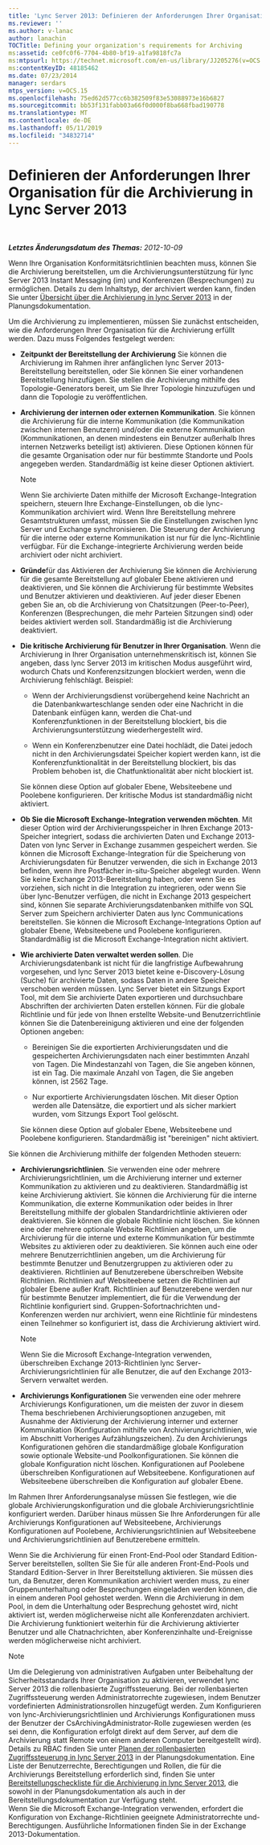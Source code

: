 ```yaml
---
title: 'Lync Server 2013: Definieren der Anforderungen Ihrer Organisation für die Archivierung'
ms.reviewer: ''
ms.author: v-lanac
author: lanachin
TOCTitle: Defining your organization's requirements for Archiving
ms:assetid: ce0fc0f6-7704-4b80-bf19-a1fa9818fc7a
ms:mtpsurl: https://technet.microsoft.com/en-us/library/JJ205276(v=OCS.15)
ms:contentKeyID: 48185462
ms.date: 07/23/2014
manager: serdars
mtps_version: v=OCS.15
ms.openlocfilehash: 75ed62d577cc6b382509f83e53088973e16b6827
ms.sourcegitcommit: bb53f131fabb03a66f0d000f8ba668fbad190778
ms.translationtype: MT
ms.contentlocale: de-DE
ms.lasthandoff: 05/11/2019
ms.locfileid: "34832714"
---
```

<div data-xmlns="http://www.w3.org/1999/xhtml">

<div class="topic" data-xmlns="http://www.w3.org/1999/xhtml" data-msxsl="urn:schemas-microsoft-com:xslt" data-cs="http://msdn.microsoft.com/en-us/">

<div data-asp="http://msdn2.microsoft.com/asp">

# <a name="defining-your-requirements-for-archiving-in-lync-server-2013"></a>Definieren der Anforderungen Ihrer Organisation für die Archivierung in Lync Server 2013

</div>

<div id="mainSection">

<div id="mainBody">

<span> </span>

_**Letztes Änderungsdatum des Themas:** 2012-10-09_

Wenn Ihre Organisation Konformitätsrichtlinien beachten muss, können Sie die Archivierung bereitstellen, um die Archivierungsunterstützung für lync Server 2013 Instant Messaging (im) und Konferenzen (Besprechungen) zu ermöglichen. Details zu dem Inhaltstyp, der archiviert werden kann, finden Sie unter [Übersicht über die Archivierung in lync Server 2013](lync-server-2013-overview-of-archiving.md) in der Planungsdokumentation.

Um die Archivierung zu implementieren, müssen Sie zunächst entscheiden, wie die Anforderungen Ihrer Organisation für die Archivierung erfüllt werden. Dazu muss Folgendes festgelegt werden:

  - **Zeitpunkt der Bereitstellung der Archivierung** Sie können die Archivierung im Rahmen ihrer anfänglichen lync Server 2013-Bereitstellung bereitstellen, oder Sie können Sie einer vorhandenen Bereitstellung hinzufügen. Sie stellen die Archivierung mithilfe des Topologie-Generators bereit, um Sie Ihrer Topologie hinzuzufügen und dann die Topologie zu veröffentlichen.

  - **Archivierung der internen oder externen Kommunikation**. Sie können die Archivierung für die interne Kommunikation (die Kommunikation zwischen internen Benutzern) und/oder die externe Kommunikation (Kommunikationen, an denen mindestens ein Benutzer außerhalb Ihres internen Netzwerks beteiligt ist) aktivieren. Diese Optionen können für die gesamte Organisation oder nur für bestimmte Standorte und Pools angegeben werden. Standardmäßig ist keine dieser Optionen aktiviert.
    
    <div>
    

    > [!NOTE]  
    > Wenn Sie archivierte Daten mithilfe der Microsoft Exchange-Integration speichern, steuern Ihre Exchange-Einstellungen, ob die lync-Kommunikation archiviert wird. Wenn Ihre Bereitstellung mehrere Gesamtstrukturen umfasst, müssen Sie die Einstellungen zwischen lync Server und Exchange synchronisieren. Die Steuerung der Archivierung für die interne oder externe Kommunikation ist nur für die lync-Richtlinie verfügbar. Für die Exchange-integrierte Archivierung werden beide archiviert oder nicht archiviert.

    
    </div>

  - **Gründe**für das Aktivieren der Archivierung Sie können die Archivierung für die gesamte Bereitstellung auf globaler Ebene aktivieren und deaktivieren, und Sie können die Archivierung für bestimmte Websites und Benutzer aktivieren und deaktivieren. Auf jeder dieser Ebenen geben Sie an, ob die Archivierung von Chatsitzungen (Peer-to-Peer), Konferenzen (Besprechungen, die mehr Parteien Sitzungen sind) oder beides aktiviert werden soll. Standardmäßig ist die Archivierung deaktiviert.

  - **Die kritische Archivierung für Benutzer in Ihrer Organisation**. Wenn die Archivierung in Ihrer Organisation unternehmenskritisch ist, können Sie angeben, dass lync Server 2013 im kritischen Modus ausgeführt wird, wodurch Chats und Konferenzsitzungen blockiert werden, wenn die Archivierung fehlschlägt. Beispiel:
    
      - Wenn der Archivierungsdienst vorübergehend keine Nachricht an die Datenbankwarteschlange senden oder eine Nachricht in die Datenbank einfügen kann, werden die Chat-und Konferenzfunktionen in der Bereitstellung blockiert, bis die Archivierungsunterstützung wiederhergestellt wird.
    
      - Wenn ein Konferenzbenutzer eine Datei hochlädt, die Datei jedoch nicht in den Archivierungsdatei Speicher kopiert werden kann, ist die Konferenzfunktionalität in der Bereitstellung blockiert, bis das Problem behoben ist, die Chatfunktionalität aber nicht blockiert ist.
    
    Sie können diese Option auf globaler Ebene, Websiteebene und Poolebene konfigurieren. Der kritische Modus ist standardmäßig nicht aktiviert.

  - **Ob Sie die Microsoft Exchange-Integration verwenden möchten**. Mit dieser Option wird der Archivierungsspeicher in Ihren Exchange 2013-Speicher integriert, sodass die archivierten Daten und Exchange 2013-Daten von lync Server in Exchange zusammen gespeichert werden. Sie können die Microsoft Exchange-Integration für die Speicherung von Archivierungsdaten für Benutzer verwenden, die sich in Exchange 2013 befinden, wenn ihre Postfächer in-situ-Speicher abgelegt wurden. Wenn Sie keine Exchange 2013-Bereitstellung haben, oder wenn Sie es vorziehen, sich nicht in die Integration zu integrieren, oder wenn Sie über lync-Benutzer verfügen, die nicht in Exchange 2013 gespeichert sind, können Sie separate Archivierungsdatenbanken mithilfe von SQL Server zum Speichern archivierter Daten aus lync Communications bereitstellen. Sie können die Microsoft Exchange-Integrations Option auf globaler Ebene, Websiteebene und Poolebene konfigurieren. Standardmäßig ist die Microsoft Exchange-Integration nicht aktiviert.

  - **Wie archivierte Daten verwaltet werden sollen**. Die Archivierungsdatenbank ist nicht für die langfristige Aufbewahrung vorgesehen, und lync Server 2013 bietet keine e-Discovery-Lösung (Suche) für archivierte Daten, sodass Daten in andere Speicher verschoben werden müssen. Lync Server bietet ein Sitzungs Export Tool, mit dem Sie archivierte Daten exportieren und durchsuchbare Abschriften der archivierten Daten erstellen können. Für die globale Richtlinie und für jede von Ihnen erstellte Website-und Benutzerrichtlinie können Sie die Datenbereinigung aktivieren und eine der folgenden Optionen angeben:
    
      - Bereinigen Sie die exportierten Archivierungsdaten und die gespeicherten Archivierungsdaten nach einer bestimmten Anzahl von Tagen. Die Mindestanzahl von Tagen, die Sie angeben können, ist ein Tag. Die maximale Anzahl von Tagen, die Sie angeben können, ist 2562 Tage.
    
      - Nur exportierte Archivierungsdaten löschen. Mit dieser Option werden alle Datensätze, die exportiert und als sicher markiert wurden, vom Sitzungs Export Tool gelöscht.
    
    Sie können diese Option auf globaler Ebene, Websiteebene und Poolebene konfigurieren. Standardmäßig ist "bereinigen" nicht aktiviert.

Sie können die Archivierung mithilfe der folgenden Methoden steuern:

  - **Archivierungsrichtlinien**. Sie verwenden eine oder mehrere Archivierungsrichtlinien, um die Archivierung interner und externer Kommunikation zu aktivieren und zu deaktivieren. Standardmäßig ist keine Archivierung aktiviert. Sie können die Archivierung für die interne Kommunikation, die externe Kommunikation oder beides in Ihrer Bereitstellung mithilfe der globalen Standardrichtlinie aktivieren oder deaktivieren. Sie können die globale Richtlinie nicht löschen. Sie können eine oder mehrere optionale Website Richtlinien angeben, um die Archivierung für die interne und externe Kommunikation für bestimmte Websites zu aktivieren oder zu deaktivieren. Sie können auch eine oder mehrere Benutzerrichtlinien angeben, um die Archivierung für bestimmte Benutzer und Benutzergruppen zu aktivieren oder zu deaktivieren. Richtlinien auf Benutzerebene überschreiben Website Richtlinien. Richtlinien auf Websiteebene setzen die Richtlinien auf globaler Ebene außer Kraft. Richtlinien auf Benutzerebene werden nur für bestimmte Benutzer implementiert, die für die Verwendung der Richtlinie konfiguriert sind. Gruppen-Sofortnachrichten und-Konferenzen werden nur archiviert, wenn eine Richtlinie für mindestens einen Teilnehmer so konfiguriert ist, dass die Archivierung aktiviert wird.
    
    <div>
    

    > [!NOTE]  
    > Wenn Sie die Microsoft Exchange-Integration verwenden, überschreiben Exchange 2013-Richtlinien lync Server-Archivierungsrichtlinien für alle Benutzer, die auf den Exchange 2013-Servern verwaltet werden.

    
    </div>

  - **Archivierungs Konfigurationen** Sie verwenden eine oder mehrere Archivierungs Konfigurationen, um die meisten der zuvor in diesem Thema beschriebenen Archivierungsoptionen anzugeben, mit Ausnahme der Aktivierung der Archivierung interner und externer Kommunikation (Konfiguration mithilfe von Archivierungsrichtlinien, wie im Abschnitt Vorheriges Aufzählungszeichen). Zu den Archivierungs Konfigurationen gehören die standardmäßige globale Konfiguration sowie optionale Website-und Poolkonfigurationen. Sie können die globale Konfiguration nicht löschen. Konfigurationen auf Poolebene überschreiben Konfigurationen auf Websiteebene. Konfigurationen auf Websiteebene überschreiben die Konfiguration auf globaler Ebene.

Im Rahmen Ihrer Anforderungsanalyse müssen Sie festlegen, wie die globale Archivierungskonfiguration und die globale Archivierungsrichtlinie konfiguriert werden. Darüber hinaus müssen Sie Ihre Anforderungen für alle Archivierungs Konfigurationen auf Websiteebene, Archivierungs Konfigurationen auf Poolebene, Archivierungsrichtlinien auf Websiteebene und Archivierungsrichtlinien auf Benutzerebene ermitteln.

Wenn Sie die Archivierung für einen Front-End-Pool oder Standard Edition-Server bereitstellen, sollten Sie Sie für alle anderen Front-End-Pools und Standard Edition-Server in Ihrer Bereitstellung aktivieren. Sie müssen dies tun, da Benutzer, deren Kommunikation archiviert werden muss, zu einer Gruppenunterhaltung oder Besprechungen eingeladen werden können, die in einem anderen Pool gehostet werden. Wenn die Archivierung in dem Pool, in dem die Unterhaltung oder Besprechung gehostet wird, nicht aktiviert ist, werden möglicherweise nicht alle Konferenzdaten archiviert. Die Archivierung funktioniert weiterhin für die Archivierung aktivierter Benutzer und alle Chatnachrichten, aber Konferenzinhalte und-Ereignisse werden möglicherweise nicht archiviert.

<div>


> [!NOTE]  
> Um die Delegierung von administrativen Aufgaben unter Beibehaltung der Sicherheitsstandards Ihrer Organisation zu aktivieren,&nbsp;verwendet lync Server 2013 die rollenbasierte Zugriffssteuerung. Bei der rollenbasierten Zugriffssteuerung werden Administratorrechte zugewiesen, indem Benutzer vordefinierten Administrationsrollen hinzugefügt werden. Zum Konfigurieren von lync-Archivierungsrichtlinien und Archivierungs Konfigurationen muss der Benutzer der CsArchivingAdministrator-Rolle zugewiesen werden (es sei denn, die Konfiguration erfolgt direkt auf dem Server, auf dem die Archivierung statt Remote von einem anderen Computer bereitgestellt wird). Details zu RBAC finden Sie unter <A href="lync-server-2013-planning-for-role-based-access-control.md">Planen der rollenbasierten Zugriffssteuerung in lync Server 2013</A> in der Planungsdokumentation. Eine Liste der Benutzerrechte, Berechtigungen und Rollen, die für die Archivierungs Bereitstellung erforderlich sind, finden Sie unter <A href="lync-server-2013-deployment-checklist-for-archiving.md">Bereitstellungscheckliste für die Archivierung in lync Server 2013</A>, die sowohl in der Planungsdokumentation als auch in der Bereitstellungsdokumentation zur Verfügung steht.<BR>Wenn Sie die Microsoft Exchange-Integration verwenden, erfordert die Konfiguration von Exchange-Richtlinien geeignete Administratorrechte und-Berechtigungen. Ausführliche Informationen finden Sie in der Exchange 2013-Dokumentation.



</div>

</div>

<span> </span>

</div>

</div>

</div>

